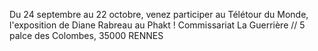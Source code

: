 Du 24 septembre au 22 octobre, venez participer au Télétour du Monde, l'exposition de Diane Rabreau au Phakt ! Commissariat La Guerrière // 5 palce des Colombes, 35000 RENNES
